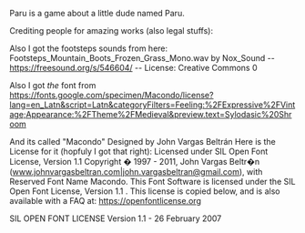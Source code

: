 Paru is a game about a little dude named Paru. 


Crediting people for amazing works (also legal stuffs):


Also I got the footsteps sounds from here: Footsteps_Mountain_Boots_Frozen_Grass_Mono.wav by Nox_Sound -- https://freesound.org/s/546604/ -- License: Creative Commons 0

Also I got _the_ font from https://fonts.google.com/specimen/Macondo/license?lang=en_Latn&script=Latn&categoryFilters=Feeling:%2FExpressive%2FVintage;Appearance:%2FTheme%2FMedieval&preview.text=Sylodasic%20Shroom

And its called "Macondo"
Designed by John Vargas Beltrán
Here is the License for it (hopfuly I got that right): 
Licensed under SIL Open Font License, Version 1.1 
Copyright � 1997 - 2011, John Vargas Beltr�n (www.johnvargasbeltran.com|john.vargasbeltran@gmail.com), with Reserved Font Name Macondo.
This Font Software is licensed under the SIL Open Font License, Version 1.1 . This license is copied below, and is also available with a FAQ at: https://openfontlicense.org

SIL OPEN FONT LICENSE Version 1.1 - 26 February 2007

